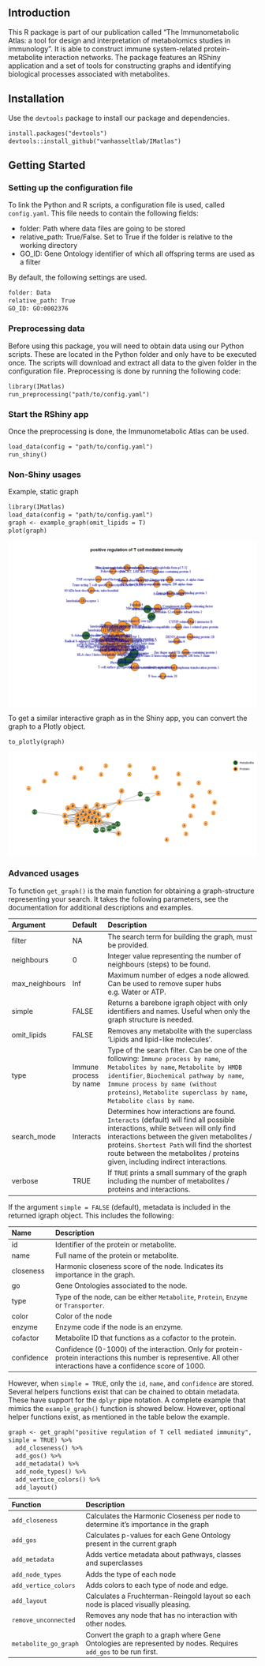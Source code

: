 ## Introduction

This R package is part of our publication called “The Immunometabolic
Atlas: a tool for design and interpretation of metabolomics studies in
immunology”. It is able to construct immune system-related
protein-metabolite interaction networks. The package features an RShiny
application and a set of tools for constructing graphs and identifying
biological processes associated with metabolites.

## Installation

Use the `devtools` package to install our package and dependencies.

    install.packages("devtools")
    devtools::install_github("vanhasseltlab/IMatlas")

## Getting Started

### Setting up the configuration file

To link the Python and R scripts, a configuration file is used, called
`config.yaml`. This file needs to contain the following fields:

-   folder: Path where data files are going to be stored
-   relative\_path: True/False. Set to True if the folder is relative to
    the working directory
-   GO\_ID: Gene Ontology identifier of which all offspring terms are
    used as a filter

By default, the following settings are used.

    folder: Data
    relative_path: True
    GO_ID: GO:0002376

### Preprocessing data

Before using this package, you will need to obtain data using our Python
scripts. These are located in the Python folder and only have to be
executed once. The scripts will download and extract all data to the
given folder in the configuration file. Preprocessing is done by running
the following code:

    library(IMatlas)
    run_preprocessing("path/to/config.yaml")

### Start the RShiny app

Once the preprocessing is done, the Immunometabolic Atlas can be used.

    load_data(config = "path/to/config.yaml")
    run_shiny()

### Non-Shiny usages

Example, static graph

    library(IMatlas)
    load_data(config = "path/to/config.yaml")
    graph <- example_graph(omit_lipids = T)
    plot(graph)

<img src="README_files/figure-markdown_strict/unnamed-chunk-6-1.png" style="display: block; margin: auto;" />

To get a similar interactive graph as in the Shiny app, you can convert
the graph to a Plotly object.

    to_plotly(graph)

![](README_files/figure-markdown_strict/unnamed-chunk-8-1.png)

### Advanced usages

To function `get_graph()` is the main function for obtaining a
graph-structure representing your search. It takes the following
parameters, see the documentation for additional descriptions and
examples.

<table>
<colgroup>
<col style="width: 4%" />
<col style="width: 6%" />
<col style="width: 88%" />
</colgroup>
<thead>
<tr class="header">
<th style="text-align: left;">Argument</th>
<th style="text-align: left;">Default</th>
<th style="text-align: left;">Description</th>
</tr>
</thead>
<tbody>
<tr class="odd">
<td style="text-align: left;">filter</td>
<td style="text-align: left;">NA</td>
<td style="text-align: left;">The search term for building the graph, must be provided.</td>
</tr>
<tr class="even">
<td style="text-align: left;">neighbours</td>
<td style="text-align: left;">0</td>
<td style="text-align: left;">Integer value representing the number of neighbours (steps) to be found.</td>
</tr>
<tr class="odd">
<td style="text-align: left;">max_neighbours</td>
<td style="text-align: left;">Inf</td>
<td style="text-align: left;">Maximum number of edges a node allowed. Can be used to remove super hubs e.g. Water or ATP.</td>
</tr>
<tr class="even">
<td style="text-align: left;">simple</td>
<td style="text-align: left;">FALSE</td>
<td style="text-align: left;">Returns a barebone igraph object with only identifiers and names. Useful when only the graph structure is needed.</td>
</tr>
<tr class="odd">
<td style="text-align: left;">omit_lipids</td>
<td style="text-align: left;">FALSE</td>
<td style="text-align: left;">Removes any metabolite with the superclass ‘Lipids and lipid-like molecules’.</td>
</tr>
<tr class="even">
<td style="text-align: left;">type</td>
<td style="text-align: left;">Immune process by name</td>
<td style="text-align: left;">Type of the search filter. Can be one of the following: <code>Immune process by name</code>, <code>Metabolites by name</code>, <code>Metabolite by HMDB identifier</code>, <code>Biochemical pathway by name</code>, <code>Immune process by name (without proteins)</code>, <code>Metabolite superclass by name</code>, <code>Metabolite class by name</code>.</td>
</tr>
<tr class="odd">
<td style="text-align: left;">search_mode</td>
<td style="text-align: left;">Interacts</td>
<td style="text-align: left;">Determines how interactions are found. <code>Interacts</code> (default) will find all possible interactions, while <code>Between</code> will only find interactions between the given metabolites / proteins. <code>Shortest Path</code> will find the shortest route between the metabolites / proteins given, including indirect interactions.</td>
</tr>
<tr class="even">
<td style="text-align: left;">verbose</td>
<td style="text-align: left;">TRUE</td>
<td style="text-align: left;">If <code>TRUE</code> prints a small summary of the graph including the number of metabolites / proteins and interactions.</td>
</tr>
</tbody>
</table>

If the argument `simple = FALSE` (default), metadata is included in the
returned igraph object. This includes the following:

<table>
<colgroup>
<col style="width: 6%" />
<col style="width: 93%" />
</colgroup>
<thead>
<tr class="header">
<th style="text-align: left;">Name</th>
<th style="text-align: left;">Description</th>
</tr>
</thead>
<tbody>
<tr class="odd">
<td style="text-align: left;">id</td>
<td style="text-align: left;">Identifier of the protein or metabolite.</td>
</tr>
<tr class="even">
<td style="text-align: left;">name</td>
<td style="text-align: left;">Full name of the protein or metabolite.</td>
</tr>
<tr class="odd">
<td style="text-align: left;">closeness</td>
<td style="text-align: left;">Harmonic closeness score of the node. Indicates its importance in the graph.</td>
</tr>
<tr class="even">
<td style="text-align: left;">go</td>
<td style="text-align: left;">Gene Ontologies associated to the node.</td>
</tr>
<tr class="odd">
<td style="text-align: left;">type</td>
<td style="text-align: left;">Type of the node, can be either <code>Metabolite</code>, <code>Protein</code>, <code>Enzyme</code> or <code>Transporter</code>.</td>
</tr>
<tr class="even">
<td style="text-align: left;">color</td>
<td style="text-align: left;">Color of the node</td>
</tr>
<tr class="odd">
<td style="text-align: left;">enzyme</td>
<td style="text-align: left;">Enzyme code if the node is an enzyme.</td>
</tr>
<tr class="even">
<td style="text-align: left;">cofactor</td>
<td style="text-align: left;">Metabolite ID that functions as a cofactor to the protein.</td>
</tr>
<tr class="odd">
<td style="text-align: left;">confidence</td>
<td style="text-align: left;">Confidence (0-1000) of the interaction. Only for protein-protein interactions this number is representive. All other interactions have a confidence score of 1000.</td>
</tr>
</tbody>
</table>

However, when `simple = TRUE`, only the `id`, `name`, and `confidence`
are stored. Several helpers functions exist that can be chained to
obtain metadata. These have support for the `dplyr` pipe notation. A
complete example that mimics the `example_graph()` function is showed
below. However, optional helper functions exist, as mentioned in the
table below the example.

    graph <- get_graph("positive regulation of T cell mediated immunity", simple = TRUE) %>%
      add_closeness() %>%
      add_gos() %>%
      add_metadata() %>%
      add_node_types() %>%
      add_vertice_colors() %>%
      add_layout()

<table>
<colgroup>
<col style="width: 16%" />
<col style="width: 83%" />
</colgroup>
<thead>
<tr class="header">
<th style="text-align: left;">Function</th>
<th style="text-align: left;">Description</th>
</tr>
</thead>
<tbody>
<tr class="odd">
<td style="text-align: left;"><code>add_closeness</code></td>
<td style="text-align: left;">Calculates the Harmonic Closeness per node to determine it’s importance in the graph</td>
</tr>
<tr class="even">
<td style="text-align: left;"><code>add_gos</code></td>
<td style="text-align: left;">Calculates p-values for each Gene Ontology present in the current graph</td>
</tr>
<tr class="odd">
<td style="text-align: left;"><code>add_metadata</code></td>
<td style="text-align: left;">Adds vertice metadata about pathways, classes and superclasses</td>
</tr>
<tr class="even">
<td style="text-align: left;"><code>add_node_types</code></td>
<td style="text-align: left;">Adds the type of each node</td>
</tr>
<tr class="odd">
<td style="text-align: left;"><code>add_vertice_colors</code></td>
<td style="text-align: left;">Adds colors to each type of node and edge.</td>
</tr>
<tr class="even">
<td style="text-align: left;"><code>add_layout</code></td>
<td style="text-align: left;">Calculates a Fruchterman-Reingold layout so each node is placed visually pleasing.</td>
</tr>
<tr class="odd">
<td style="text-align: left;"><code>remove_unconnected</code></td>
<td style="text-align: left;">Removes any node that has no interaction with other nodes.</td>
</tr>
<tr class="even">
<td style="text-align: left;"><code>metabolite_go_graph</code></td>
<td style="text-align: left;">Convert the graph to a graph where Gene Ontologies are represented by nodes. Requires <code>add_gos</code> to be run first.</td>
</tr>
</tbody>
</table>
